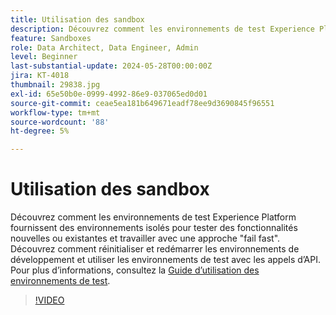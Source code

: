 ```yaml
---
title: Utilisation des sandbox
description: Découvrez comment les environnements de test Experience Platform fournissent des environnements isolés pour essayer des fonctionnalités nouvelles ou existantes et travailler avec une approche rapide d’échec. Découvrez comment réinitialiser et redémarrer les environnements de développement et utiliser les environnements de test avec les appels d’API.
feature: Sandboxes
role: Data Architect, Data Engineer, Admin
level: Beginner
last-substantial-update: 2024-05-28T00:00:00Z
jira: KT-4018
thumbnail: 29838.jpg
exl-id: 65e50b0e-0999-4992-86e9-037065ed0d01
source-git-commit: ceae5ea181b649671eadf78ee9d3690845f96551
workflow-type: tm+mt
source-wordcount: '88'
ht-degree: 5%

---
```


# Utilisation des sandbox

Découvrez comment les environnements de test Experience Platform fournissent des environnements isolés pour tester des fonctionnalités nouvelles ou existantes et travailler avec une approche &quot;fail fast&quot;. Découvrez comment réinitialiser et redémarrer les environnements de développement et utiliser les environnements de test avec les appels d’API. Pour plus d’informations, consultez la [Guide d’utilisation des environnements de test](https://experienceleague.adobe.com/docs/experience-platform/sandbox/home.html?lang=fr).

>[!VIDEO](https://video.tv.adobe.com/v/29838/?learn=on)


